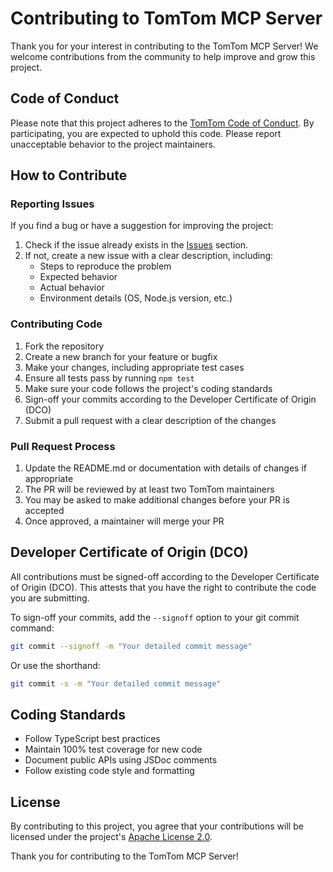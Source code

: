 # Contributing to TomTom MCP Server

Thank you for your interest in contributing to the TomTom MCP Server! We welcome contributions from the community to help improve and grow this project.

## Code of Conduct

Please note that this project adheres to the [TomTom Code of Conduct](https://tomtominternational.sharepoint.com/:b:/r/sites/intouch2/MyServices/codeofconduct/Documents/20190918_TT_CodeOfConduct_v6-hyperlinks.pdf?csf=1&web=1&e=j2aec3). By participating, you are expected to uphold this code. Please report unacceptable behavior to the project maintainers.

## How to Contribute

### Reporting Issues

If you find a bug or have a suggestion for improving the project:

1. Check if the issue already exists in the [Issues](https://github.com/tomtom-international/tomtom-mcp/issues) section.
2. If not, create a new issue with a clear description, including:
   - Steps to reproduce the problem
   - Expected behavior
   - Actual behavior
   - Environment details (OS, Node.js version, etc.)

### Contributing Code

1. Fork the repository
2. Create a new branch for your feature or bugfix
3. Make your changes, including appropriate test cases
4. Ensure all tests pass by running `npm test`
5. Make sure your code follows the project's coding standards
6. Sign-off your commits according to the Developer Certificate of Origin (DCO)
7. Submit a pull request with a clear description of the changes

### Pull Request Process

1. Update the README.md or documentation with details of changes if appropriate
2. The PR will be reviewed by at least two TomTom maintainers
3. You may be asked to make additional changes before your PR is accepted
4. Once approved, a maintainer will merge your PR

## Developer Certificate of Origin (DCO)

All contributions must be signed-off according to the Developer Certificate of Origin (DCO). This attests that you have the right to contribute the code you are submitting.

To sign-off your commits, add the `--signoff` option to your git commit command:

```bash
git commit --signoff -m "Your detailed commit message"
```

Or use the shorthand:

```bash
git commit -s -m "Your detailed commit message"
```

## Coding Standards

- Follow TypeScript best practices
- Maintain 100% test coverage for new code
- Document public APIs using JSDoc comments
- Follow existing code style and formatting

## License

By contributing to this project, you agree that your contributions will be licensed under the project's [Apache License 2.0](LICENSE.md).

Thank you for contributing to the TomTom MCP Server!
